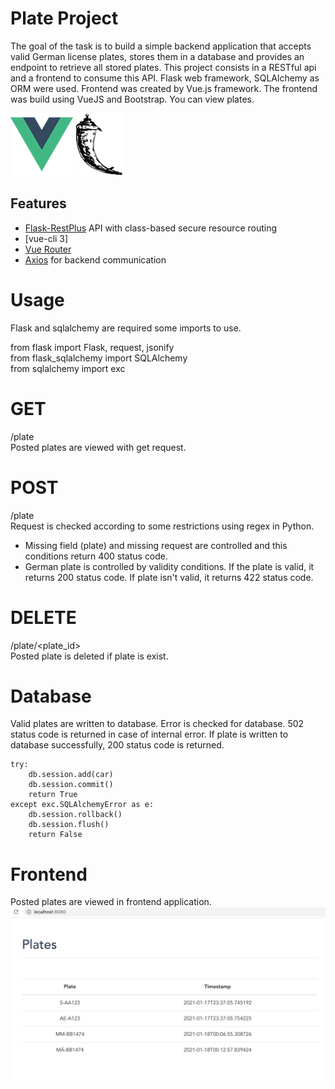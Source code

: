 # Plate Project
The goal of the task is to build a simple backend application that accepts valid German license plates, stores them in a database and provides an endpoint to retrieve all stored plates. This project consists in a RESTful api and a frontend to consume this API. Flask web framework, SQLAlchemy as ORM were used. Frontend was created by Vue.js framework. The frontend was build using VueJS and Bootstrap. You can view plates.

![Vue Logo](/docs/vue-logo.png "Vue Logo") ![Flask Logo](/docs/flask-logo.png "Flask Logo")

## Features
* [Flask-RestPlus](http://flask-restplus.readthedocs.io) API with class-based secure resource routing
* [vue-cli 3]
* [Vue Router](https://router.vuejs.org/)
* [Axios](https://github.com/axios/axios/) for backend communication

# Usage
Flask and sqlalchemy are required some imports to use.

from flask import Flask, request, jsonify<br />
from flask_sqlalchemy import SQLAlchemy<br />
from sqlalchemy import exc<br />

# GET
/plate <br />
Posted plates are viewed with get request.

# POST
/plate <br />
Request is checked according to some restrictions using regex in Python.
* Missing field (plate) and missing request are controlled and this conditions return 400 status code.
* German plate is controlled by validity conditions. If the plate is valid, it returns 200 status code. If plate isn't valid, it returns 422 status code.

# DELETE
/plate/<plate_id> <br />
Posted plate is deleted if plate is exist. 

# Database
Valid plates are written to database. Error is checked for database. 502 status code is returned in case of internal error. If plate is written to database successfully, 200 status code is returned.

    try:
        db.session.add(car)
        db.session.commit()
        return True
    except exc.SQLAlchemyError as e:
        db.session.rollback()
        db.session.flush()
        return False
        
 # Frontend
 Posted plates are viewed in frontend application.
 ![Frontend Logo](/docs/frontend.png "Frontend")








